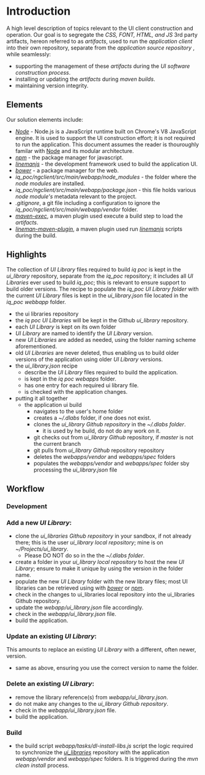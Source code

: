 # Introduction 
A high level description of topics relevant to the UI client construction and operation. Our goal is to segregate the *CSS, FONT, HTML, and JS* 3rd party artifacts, hereon referred to as *artifacts*, used to run the *application client* into their own repository, separate from the *application source repository* , while seamlessly:
* supporting the management of these *artifacts* during the *UI software construction process*.
* installing or updating the *artifacts* during *maven builds*.
* maintaining version integrity.
 
## Elements
Our solution elements include:
 * *[Node](https://nodejs.org/en/)* - Node.js is a JavaScript runtime built on Chrome's V8 JavaScript engine. It is used to support the UI construction effort; it is not required to run the application. This document assumes the reader is thouroughly familar with [Node](https://nodejs.org/en/) and its modular architecture.
 * *[npm](https://www.npmjs.com/)* - the package manager for javascript.
 * *[linemanjs](http://linemanjs.com/)* - the development framework used to build the application UI.
 * *[bower](http://bower.io/)* - a package manager for the web.
 * *iq_poc/ngclient/src/main/webapp/node_modules* - the folder where the *node modules* are installed.
 * *iq_poc/ngclient/src/main/webapp/package.json* -  this file holds various *node module's* metadata relevant to the project.
 * *.gitignore*, a git file including a configuration to ignore the *iq_poc/ngclient/src/main/webapp/vendor* folder.
 * *[maven-exec](http://www.mojohaus.org/exec-maven-plugin/)*, a maven plugin used execute a build step to load the *artifacts*. 
 * *[lineman-maven-plugin](https://github.com/maxxkrakoa/lineman-maven-plugin/)*, a maven plugin used run *[linemanjs](http://linemanjs.com/)* scripts during the build. 

## Highlights
The collection of *UI Library* files required to build *iq poc* is kept in the *ui_library* repository, separate from the *iq_poc* repository; it includes all *UI Libraries* ever used to build *iq_poc*; this is relevant to ensure support to build older versions. The recipe to populate the *iq_poc* *UI Library folder* with the current *UI Library* files is kept in the *ui_library.json* file located in the *iq_poc* *webbapp* folder.
* the ui libraries repository
 * the *iq poc* *UI Libraries* will be kept in the Github *ui_library* repository.
 * each *UI Library* is kept on its own folder
 * *UI Library* are named to identify the *UI Library* version.
 * new *UI Libraries* are added as needed, using the folder naming scheme aforementioned.
 * old *UI Libraries* are never deleted, thus enabling us to build older versions of the application using older *UI Library* versions.
* the *ui_library.json* recipe
    - describe the *UI Library* files required to build the application.
    - is kept in the *iq poc* *webapps* folder.
    - has one entry for each required ui library file.
    - is checked with the application changes.
* putting it all together
    - the application ui build
        - navigates to the user's home folder
        - creates a *~/.dlabs* folder, if one does not exist.
        - clones the  *ui_library Github repository* in the *~/.dlabs folder*.
            - it is used by he build, do not do any work on it.
        - git checks out from *ui_library Github* repository, if *master* is not the current branch
        - git pulls from *ui_library Github* repository repository
        - deletes the *webapps/vendor* and *webapps/spec* folders
        - populates the *webapps/vendor* and *webapps/spec* folder sby processing the *ui_library.json* file
## Workflow

### Development

### Add a new *UI Library*:
* clone the *ui_libraries Github repository* in your sandbox, if not already there; this is the user *ui_library local repository*; mine is on *~/Projects/ui_library*.
  * Please DO NOT do so in the the *~/.dlabs folder*.
 * create a folder in your *ui_library local repository* to host the new *UI Library*; ensure to make it unique by using the version in the folder name.
 * populate the new *UI Library* folder with the new library files; most UI libraries can be retrieved using with *[bower](http://bower.io/)* or *[npm](https://www.npmjs.com/)*.
 * check in the changes to ui_libraries local repository into the ui_libraries Github repository.
 * update the *webapp/ui_library.json* file accordingly.
 * check in the *webapp/ui_library.json* file.
 * build the application.

### Update an existing *UI Library*:
This amounts to replace an existing *UI Library* with a different, often newer, version. 
 * same as above, ensuring you use the correct version to name the folder.

### Delete an existing *UI Library*:
 * remove the library reference(s) from *webapp/ui_library.json*.
 * do not make any changes to the *ui_library Github repository*.
 * check in the *webapp/ui_library.json* file.
 * build the application.
  
### Build
 * the build script *webapp/tasks/dl-install-libs.js* script the logic required to synchronize the *[ui_libraries](https://github.com/Dematiclabs/ui_librariy)* repository with the application *webapp/vendor* and *webapp/spec* folders. It is triggered during the *mvn clean install* process.